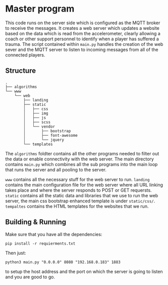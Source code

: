 # Master program

This code runs on the server side which is configured as the MQTT broker to receive the messages. It creates a web server which updates a website based on the data which is read from the accelerometer, clearly allowing a coach or other support personnel to identify when a player has suffered a trauma. The script contained within `main.py` handles the creation of the web sever and the MQTT server to listen to incoming messages from all of the connected players.

## Structure

```
.
├── algorithms
└── www
    └── web
        ├── landing
        ├── static
        │   ├── css
        │   ├── img
        │   ├── js
        │   ├── scss
        │   └── vendor
        │       ├── bootstrap
        │       ├── font-awesome
        │       └── jquery
        └── templates
```
The `algorithms` foldter contains all the other programs needed to filter out the data or enable connectivity with the web server. The main directory contains `main.py` which combines all the sub programs into the main loop that runs the server and all pooling to the server.

`www` contains all the necessary stuff for the web server to run. `landing` contains the main configuration file for the web server where all URL linking takes place and where the server responds to POST or GET requersts. `static` contains all the static data and libraries that we use to run the web server, the main css bootstrap enhanced template is under `static/css/`. `tempaltes` contains the HTML templates for the websites that we run.

## Building & Running

Make sure that you have all the dependencies:

`pip install -r requierments.txt`

Then just:

`python3 main.py "0.0.0.0" 8080 "192.168.0.183" 1883`

to setup the host address and the port on which the server is going to listen and you are good to go.
